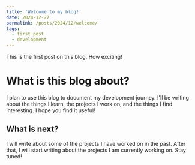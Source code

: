 ```yaml
---
title: 'Welcome to my blog!'
date: 2024-12-27
permalink: /posts/2024/12/welcome/
tags:
  - first post
  - development
---
```


This is the first post on this blog. How exciting!

What is this blog about?
======

I plan to use this blog to document my development journey. I'll be writing about the things I learn, the projects I work on, and the things I find interesting. I hope you find it useful!

What is next?
------

I will write about some of the projects I have worked on in the past. After that, I will start writing about the projects I am currently working on. Stay tuned!
